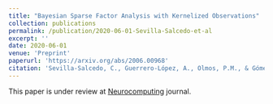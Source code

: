 ```yaml
---
title: "Bayesian Sparse Factor Analysis with Kernelized Observations"
collection: publications
permalink: /publication/2020-06-01-Sevilla-Salcedo-et-al
excerpt: ''
date: 2020-06-01
venue: 'Preprint'
paperurl: 'https://arxiv.org/abs/2006.00968'
citation: 'Sevilla-Salcedo, C., Guerrero-López, A., Olmos, P.M., & Gómez-Verdejo, V. (2020). Bayesian Sparse Factor Analysis with Kernelized Observations. ArXiv, abs/2006.00968.'
---
```

This paper is under review at [Neurocomputing](https://www.journals.elsevier.com/neurocomputing) journal.
